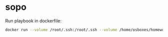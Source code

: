 # sopo
Run playbook in dockerfile:
```bash
docker run --volume /root/.ssh:/root/.ssh --volume /home/osboxes/homework/sopo:/sopo --volume /root/.ansible/roles/:/root/.ansible/roles/ ansible ansible-playbook -i /sopo/environments/dev1/inventory /sopo/playbooks/apache.yml -D
```
